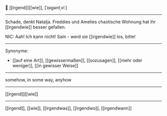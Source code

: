 🤔 [[irgend]][[wie]], [ˈɪʁɡəntˌviː]

---
Schade, denkt Natalja. Freddies und Amelies chaotische Wohnung hat ihr [[irgendwie]] besser gefallen.

NIC: Aah! Ich kann nicht! Sam - werd sie [[irgendwie]] los, bitte!  

---
Synonyme:
- [[auf eine Art]], [[gewissermaßen]], [[sozusagen]], [[mehr oder weniger]], [[in gewisser Weise]]

---
somehow, in some way, anyhow

---
[[irgend]][[wie]]

---
[[irgend]], [[wie]], [[irgendwas]], [[irgendwo]], [[irgendwann]]